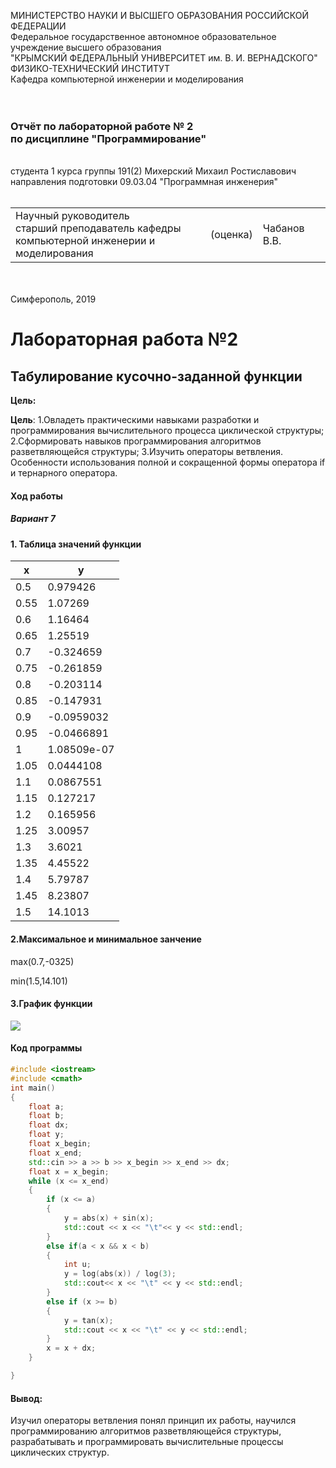 
МИНИСТЕРСТВО НАУКИ  И ВЫСШЕГО ОБРАЗОВАНИЯ РОССИЙСКОЙ ФЕДЕРАЦИИ  
Федеральное государственное автономное образовательное учреждение высшего образования  
"КРЫМСКИЙ ФЕДЕРАЛЬНЫЙ УНИВЕРСИТЕТ им. В. И. ВЕРНАДСКОГО"  
ФИЗИКО-ТЕХНИЧЕСКИЙ ИНСТИТУТ  
Кафедра компьютерной инженерии и моделирования
<br/><br/>
​
### Отчёт по лабораторной работе № 2<br/> по дисциплине "Программирование"
<br/>
​
студента 1 курса группы 191(2)  
Михерский Михаил Ростиславович
направления подготовки 09.03.04 "Программная инженерия"  
<br/>
​
<table>
<tr><td>Научный руководитель<br/> старший преподаватель кафедры<br/> компьютерной инженерии и моделирования</td>
<td>(оценка)</td>
<td>Чабанов В.В.</td>
</tr>
</table>
<br/><br/>
​
Симферополь, 2019

# Лабораторная работа №2

## Табулирование кусочно-заданной функции
**Цель:**

**Цель**: 1.Овладеть практическими навыками разработки и программирования вычислительного процесса циклической структуры;
2.Сформировать навыков программирования алгоритмов разветвляющейся структуры;
3.Изучить операторы ветвления. Особенности использования полной и сокращенной формы оператора if и тернарного оператора.
#### Ход работы
##### Вариант 7
#### 1. Таблица значений функции
| x             | y             |
| ------------- | ------------- |
|0.5            |  0.979426     |
|0.55           |1.07269        |
|0.6            |        1.16464|
0.65   | 1.25519
0.7    | -0.324659
0.75   |-0.261859
0.8    |-0.203114
0.85   |-0.147931
0.9    |-0.0959032
0.95   |-0.0466891
1      |1.08509e-07
1.05   |0.0444108
1.1    |0.0867551
1.15   |0.127217
1.2    |0.165956
1.25   |3.00957
1.3    |3.6021
1.35   |4.45522
1.4    |5.79787
1.45   |8.23807
1.5    |14.1013

#### 2.Максимальное и минимальное занчение 
max(0.7,-0325) 

min(1.5,14.101)
#### 3.График функции 
![](https://raw.githubusercontent.com/M-850/Task.1_1/master/Laba_2/График.png)
#### Код программы 
``` c++ 
#include <iostream>
#include <cmath>
int main()
{
	float a;
	float b;
	float dx;
	float y;
	float x_begin;
	float x_end;
	std::cin >> a >> b >> x_begin >> x_end >> dx;
	float x = x_begin;
	while (x <= x_end)
	{
		if (x <= a)
		{
			y = abs(x) + sin(x);
			std::cout << x << "\t"<< y << std::endl;
		}
		else if(a < x && x < b)
		{
			int u;
			y = log(abs(x)) / log(3);
			std::cout<< x << "\t" << y << std::endl;
		}
		else if (x >= b)
		{
			y = tan(x);
			std::cout << x << "\t" << y << std::endl;
		}
		x = x + dx;
	}

}
```

 #### Вывод:
 Изучил операторы ветвления понял принцип их работы, научился программированию алгоритмов разветвляющейся структуры, разрабатывать и программировать вычислительные процессы  циклических структур.

 
